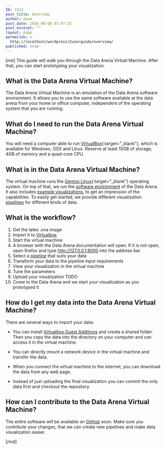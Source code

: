 ```yaml
---
ID: 1313
post_title: Overview
author: davm
post_date: 2016-08-08 07:47:32
post_excerpt: ""
layout: page
permalink: >
  http://localhost/wordpress/2userguide/overview/
published: true
---
```

[md]
This guide will walk you through the Data Arena Virtual Machine.
After that, you can start prototyping your visualization.

## What is the Data Arena Virtual Machine?
The Data Arena Virtual Machine is an emulation of the Data Arena software environment. It allows you to
use the same software available at the data arena from your home or office computer, independent of the
operating system that you are running.

## What do I need to run the Data Arena Virtual Machine?
You will need a computer able to run [VirtualBox](https://www.virtualbox.org){:target="_blank"}, which is available for Windows, OSX and Linux.
Reserve at least 15GB of storage, 4GB of memory and a quad-core CPU.

## What is in the Data Arena Virtual Machine?
The virtual machine runs the [Gentoo Linux](https://www.gentoo.org/){:target="_blank"} operating system.
On top of that, we run the [software environment]({filename}software.md) of the Data Arena.
It also includes [example visualizations](http://127.0.0.1:8002), to get an impression of the capabilities.
To easily get started, we provide different visualization [pipelines]({filename}pipelines.md) for different kinds of data.

## What is the workflow?
1. Get the lates .ova image
2. Import it to [Virtualbox](https://www.virtualbox.org/)
3. Start the virtual machine
4. A browser with the Data Arena documentation will open. If it is not open, open firefox and type http://127.0.0.1:8000 into the address bar.
5. Select a [pipeline]({filename}quickstart.md) that suits your data
6. Transform your data to the pipeline input requirements
7. View your visualization in the virtual machine
8. Tune the parameters
9. Upload your visualization TODO 
10. Come to the Data Arena and we start your visualization as you prototyped it

## How do I get my data into the Data Arena Virtual Machine?
There are several ways to import your data:

* You can install [Virtualbox Guest Additions](https://www.virtualbox.org/manual/ch04.html) and create a shared folder.
  Then you copy the data into the directory on your computer and can access it in the virtual machine.

* You can directly mount a network device in the virtual machine and transfer the data.

* When you connect the virtual machine to the internet, you can download the data from any web page. 

* Instead of just uploading the final visualization you can commit the only data first and checkout the repository.

## How can I contribute to the Data Arena Virtual Machine?
The entire software will be available on [GitHub](https://github.com/UTSDataArena)  soon.
Make sure you contribute your changes, that we can create new pipelines and make data visualization easier.

[/md]